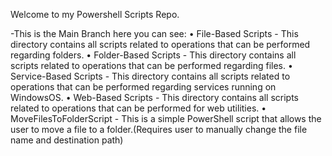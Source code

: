 Welcome to my Powershell Scripts Repo.

-This is the Main Branch here you can see:
• File-Based Scripts - This directory contains all scripts related to operations that can be performed regarding folders.
• Folder-Based Scripts - This directory contains all scripts related to operations that can be performed regarding files.
• Service-Based Scripts - This directory contains all scripts related to operations that can be performed regarding services running on WindowsOS.
• Web-Based Scripts - This directory contains all scripts related to operations that can be performed for web utilities.
• MoveFilesToFolderScript - This is a simple PowerShell script that allows the user to move a file to a folder.(Requires user to manually change the file name and destination path)
